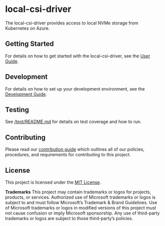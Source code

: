 # local-csi-driver

The local-csi-driver provides access to local NVMe storage from Kubernetes on
Azure.

## Getting Started

For details on how to get started with the local-csi-driver, see the
[User Guide](./docs/user-guide.md).

## Development

For details on how to set up your development environment, see the
[Development Guide](./docs/development.md).

## Testing

See [/test/README.md](./test/README.md) for details on test coverage and how to run.

## Contributing

Please read our [contribution guide](CONTRIBUTING.md) which outlines all of our policies,
procedures, and requirements for contributing to this project.

## License

This project is licensed under the [MIT License](LICENSE).

**Trademarks** This project may contain trademarks or logos for projects, products,
or services. Authorized use of Microsoft trademarks or logos is subject to and
must follow Microsoft’s Trademark & Brand Guidelines. Use of Microsoft
trademarks or logos in modified versions of this project must not cause
confusion or imply Microsoft sponsorship. Any use of third-party trademarks or
logos are subject to those third-party’s policies.
